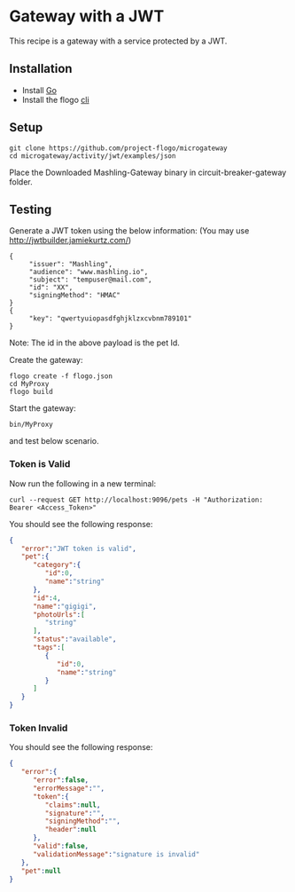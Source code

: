 # Gateway with a JWT
This recipe is a gateway with a service protected by a JWT.

## Installation
* Install [Go](https://golang.org/)
* Install the flogo [cli](https://github.com/project-flogo/cli)

## Setup
```
git clone https://github.com/project-flogo/microgateway
cd microgateway/activity/jwt/examples/json
```
Place the Downloaded Mashling-Gateway binary in circuit-breaker-gateway folder.

## Testing

Generate a JWT token using the below information:
(You may use http://jwtbuilder.jamiekurtz.com/)

```
{
     "issuer": "Mashling",
     "audience": "www.mashling.io",
     "subject": "tempuser@mail.com",
     "id": "XX",
     "signingMethod": "HMAC"
}
{
     "key": "qwertyuiopasdfghjklzxcvbnm789101"
}
```
Note: The id in the above payload is the pet Id.

Create the gateway:
```
flogo create -f flogo.json
cd MyProxy
flogo build
```

Start the gateway:
```
bin/MyProxy
```
and test below scenario.

### Token is Valid

Now run the following in a new terminal:
```
curl --request GET http://localhost:9096/pets -H "Authorization: Bearer <Access_Token>"
```

You should see the following response:
```json
{
   "error":"JWT token is valid",
   "pet":{
      "category":{
         "id":0,
         "name":"string"
      },
      "id":4,
      "name":"gigigi",
      "photoUrls":[
         "string"
      ],
      "status":"available",
      "tags":[
         {
            "id":0,
            "name":"string"
         }
      ]
   }
}
```


### Token Invalid
You should see the following response:
```json
{
   "error":{
      "error":false,
      "errorMessage":"",
      "token":{
         "claims":null,
         "signature":"",
         "signingMethod":"",
         "header":null
      },
      "valid":false,
      "validationMessage":"signature is invalid"
   },
   "pet":null
}
```
